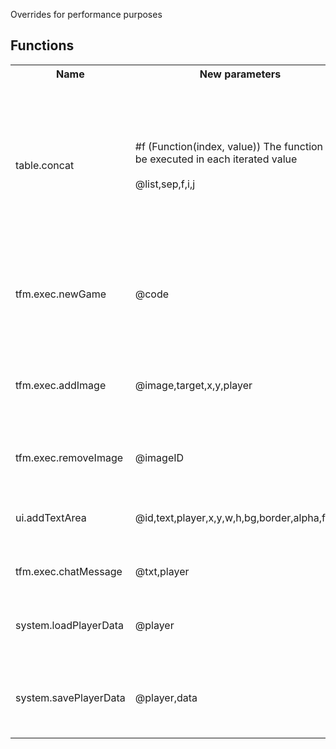 Overrides for performance purposes

## Functions
<table>
  <tr>
    <th>Name</th>
    <th>New parameters</th>
    <th>Returns</th>
    <th>Alteration</th>
    <th>Description</th>
  </tr>
  <tr>
    <td>table.concat</td>
    <td>#f (Function(index, value)) The function to be executed in each iterated value<br><br>@list,sep,f,i,j</td>
    <td>#1 (String) A string with all the values of the table inserted</td>
    <td>Added the #f parameter, so the manipulation becomes easier and faster</td>
    <td>Concatenates all the indexes of a table, each value separated with a set string and a possible function to edit the value in a given format</td>
  </tr>
  <tr>
    <td>tfm.exec.newGame</td>
    <td>@code</td>
    <td>#1 (Boolean) If the map was loaded</td>
    <td>Now you can set #code as nil and it loads a random map; It has a timer, so you cannot call it before the first 6 seconds of each new map</td>
    <td>Loads a map</td>
  </tr>
  <tr>
    <td>tfm.exec.addImage</td>
    <td>@image,target,x,y,player</td>
    <td>#1 (Int) The image ID (or -1 if the function failed)</td>
    <td>The ID is added in a global table to be deleted when a new mode is loaded, or in a module refresh</td>
    <td>Loads an image</td>
  </tr>
  <tr>
    <td>tfm.exec.removeImage</td>
    <td>@imageID</td>
    <td></td>
    <td>The ID in the global table is deleted, so it will not be re-deleted in a further ocasion</td>
    <td>Removes an image</td>
  </tr>
  <tr>
    <td>ui.addTextArea</td>
    <td>@id,text,player,x,y,w,h,bg,border,alpha,fixed</td>
    <td></td>
    <td>The ID is added in a global table to be deleted when a new mode is loaded, or in a module refresh</td>
    <td>Adds a text area</td>
  </tr>
  <tr>
    <td>tfm.exec.chatMessage</td>
    <td>@txt,player</td>
    <td></td>
    <td>Now there is not a text length limit in #txt</td>
    <td>Displays a message in the chat</td>
  </tr>
  <tr>
    <td>system.loadPlayerData</td>
    <td>@player</td>
    <td>#1 (Boolean) Whether the data is loading</td>
    <td>While the module is not official it loads the eventPlayerDataLoaded with an empty data. After, it loads correctly</td>
    <td>Loads the player data</td>
  </tr>
  <tr>
    <td>system.savePlayerData</td>
    <td>@player,data</td>
    <td>#1 (Boolean) Whether the data has been saved</td>
    <td>Data is saved when the module is official only</td>
    <td>Saves the player data</td>
  </tr>
</table>